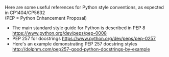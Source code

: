 Here are some useful references for Python style conventions, as expected in CP1404/CP5632  
(PEP = Python Enhancement Proposal)

* The main standard style guide for Python is described in PEP 8 https://www.python.org/dev/peps/pep-0008
* PEP 257 for docstrings https://www.python.org/dev/peps/pep-0257
* Here's an example demonstrating PEP 257 docstring styles http://dolphm.com/pep257-good-python-docstrings-by-example
